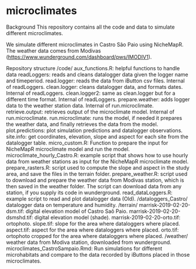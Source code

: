 # microclimates
Background
This repository contains all the code and data to simulate different microclimates.

We simulate different microclimates in Castro São Paio using NicheMapR. The weather data comes from Modivas (https://www.wunderground.com/dashboard/pws/IMODIV1).

Repository structure
/code/
aux_functions.R: helpful functions to handle data
readLoggers: reads and cleans datalogger data given the logger name and timeperiod.
read.logger: reads the data from iButton csv files. Internal of readLoggers.
clean.logger: cleans datalogger data, and formats dates. Internal of readLoggers.
clean.logger2: same as clean.logger but for a different time format. Internal of readLoggers.
prepare.weather: adds logger data to the weather station data. Internal of run.microclimate.
retrieve.output: retrieves output of the microclimate model. Internal of run.microclimate.
run.microclimate: runs the model, if needed it prepares the weather data, and finally retrieves the data from the model.
plot.predictions: plot simulation predictions and datalogger observations.
site.info: get coordinates, elevation, slope and aspect for each site from the datalogger table.
micro_custom.R: Function to prepare the input for NicheMapR microclimate model and run the model.
microclimate_hourly_Castro.R: example script that shows how to use hourly data from weather stations as input for the NicheMapR microclimate model.
prepare_rasters.R: script used to compute the slope and aspect in the study area, and save the files in the terrain folder.
prepare_weather.R: script used to download and prepare the weather data from Modivas station, which is then saved in the weather folder. The script can download data from any station, if you supply its code in wunderground.
read_dataLoggers.R: example script to read and plot datalogger data (Old).
/dataloggers_Castro/ datalogger data on temperature and humidity.
/terrain/
marrisk-2019-02-20-dsm.tif: digital elevation model of Castro Saõ Paio.
marrisk-2019-02-20-dsmshd.tif: digital elevation model (shade).
marrisk-2019-02-20-orto.tif: ortophoto.
slope.tif: slope for the area where dataloggers where placed.
aspect.tif: aspect for the area where dataloggers where placed.
orto.tif: ortophoto cropped for the area where dataloggers where placed.
/weather/ weather data from Modiva station, downloaded from wunderground.
microclimates_CastroSampaio.Rmd: Run simulations for different microhabitats and compare to the data recorded by iButtons placed in those microclimates.

